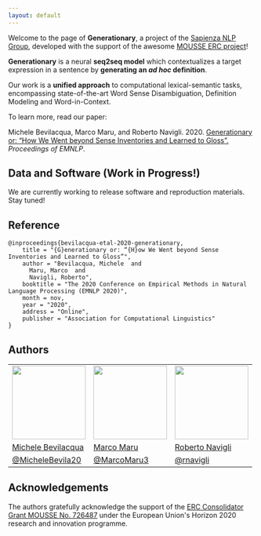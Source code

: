 ```yaml
---
layout: default
---
```

Welcome to the page of **Generationary**, a project of the [Sapienza NLP Group](http://nlp.uniroma1.it), developed with the support of the awesome [MOUSSE ERC project](http://mousse-project.org/)!

**Generationary** is a neural **seq2seq model** which contextualizes a target expression in a sentence by **generating an *ad hoc* definition**. 

Our work is a **unified approach** to computational lexical-semantic tasks, encompassing state-of-the-art Word Sense Disambiguation, Definition Modeling and Word-in-Context.

To learn more, read our paper:

Michele Bevilacqua, Marco Maru, and Roberto Navigli. 2020. [Generationary or: “How We Went beyond Sense Inventories and Learned to Gloss”.](/res/EMNLP2020-Generationary.pdf) *Proceedings of EMNLP*.

## Data and Software (Work in Progress!)
We are currently working to release software and reproduction materials. Stay tuned!

## Reference
```
@inproceedings{bevilacqua-etal-2020-generationary,
    title = "{G}enerationary or: “{H}ow We Went beyond Sense Inventories and Learned to Gloss”",
    author = "Bevilacqua, Michele  and
      Maru, Marco  and
      Navigli, Roberto",
    booktitle = "The 2020 Conference on Empirical Methods in Natural Language Processing (EMNLP 2020)",
    month = nov,
    year = "2020",
    address = "Online",
    publisher = "Association for Computational Linguistics"
}
```

## Authors
        
<table class="center">
<tr>
	<td>
		<img src="https://sapienzanlp.github.io/babelpic/imgs/bevilacqua.jpg" width="150" height="150">
	</td>  
	<td>
		<img src="https://mbevila.github.io/generationary_web/res/maru.jpg" width="150" height="150"> 
	</td>
	<td>
		<img src="https://sapienzanlp.github.io/babelpic/imgs/navigli.jpg" width="150" height="150">
	</td>
</tr>
<tr>
	<td>
		<a href="https://mbevila.github.io">Michele Bevilacqua</a>
	</td>  
	<td>
		<a href="https://phd.uniroma1.it/web/MARU-MARCO_nP1135442_EN.aspx">Marco Maru</a>
	</td>
	<td>
		<a href="http://wwwusers.di.uniroma1.it/~navigli/">Roberto Navigli</a>
	</td>
</tr>
<tr>
	<td>
		<a href="https://twitter.com/MicheleBevila20">@MicheleBevila20</a>
	</td>  
	<td>
		<a href="https://twitter.com/MarcoMaru3">@MarcoMaru3</a>
	</td>
	<td>
		<a href="https://twitter.com/rnavigli">@rnavigli</a>
	</td>
</tr> 
</table>

## Acknowledgements
The authors gratefully acknowledge the support of the [ERC Consolidator Grant MOUSSE No. 726487](http://mousse-project.org/) under the European Union's Horizon 2020 research and innovation programme.
